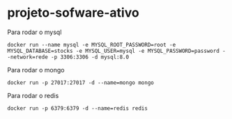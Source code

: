 # projeto-sofware-ativo

Para rodar o mysql

```
docker run --name mysql -e MYSQL_ROOT_PASSWORD=root -e MYSQL_DATABASE=stocks -e MYSQL_USER=mysql -e MYSQL_PASSWORD=password --network=rede -p 3306:3306 -d mysql:8.0
```

Para rodar o mongo


```
docker run -p 27017:27017 -d --name=mongo mongo
```

Para rodar o redis


```
docker run -p 6379:6379 -d --name=redis redis
```